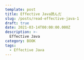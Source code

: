 ```yaml
---
template: post
title: Effective Java読んだ
slug: /posts/read-effective-java-1
draft: true
date: 2021-03-14T00:00:00.000Z
description: >-
  Effective Java
category: BOOK
tags:
  - Effective Java
---
```


